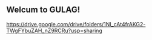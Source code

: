 ## Welcum to GULAG!

https://drive.google.com/drive/folders/1NI_cAt4frAKG2-TWgFYbuZAH_nZ9RCRu?usp=sharing
